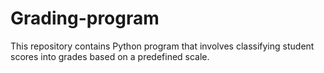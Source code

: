 # Grading-program
This repository contains Python program that involves classifying student scores into grades based on a predefined scale.
